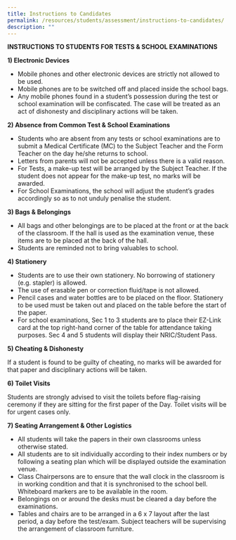 ```yaml
---
title: Instructions to Candidates
permalink: /resources/students/assessment/instructions-to-candidates/
description: ""
---
```

**INSTRUCTIONS TO STUDENTS FOR TESTS & SCHOOL EXAMINATIONS**

  

**1) Electronic Devices**

*   Mobile phones and other electronic devices are strictly not allowed to be used.
*   Mobile phones are to be switched off and placed inside the school bags.
*   Any mobile phones found in a student’s possession during the test or school examination will be confiscated. The case will be treated as an act of dishonesty and disciplinary actions will be taken.

  

**2) Absence from Common Test & School Examinations**

*   Students who are absent from any tests or school examinations are to submit a Medical Certificate (MC) to the Subject Teacher and the Form Teacher on the day he/she returns to school.
*   Letters from parents will not be accepted unless there is a valid reason.
*   For Tests, a make-up test will be arranged by the Subject Teacher. If the student does not appear for the make-up test, no marks will be awarded.
*   For School Examinations, the school will adjust the student’s grades accordingly so as to not unduly penalise the student.

  

**3) Bags & Belongings**

*   All bags and other belongings are to be placed at the front or at the back of the classroom. If the hall is used as the examination venue, these items are to be placed at the back of the hall.
*   Students are reminded not to bring valuables to school.

  

**4) Stationery**

*   Students are to use their own stationery. No borrowing of stationery (e.g. stapler) is allowed.
*   The use of erasable pen or correction fluid/tape is not allowed.
*   Pencil cases and water bottles are to be placed on the floor. Stationery to be used must be taken out and placed on the table before the start of the paper.
*   For school examinations, Sec 1 to 3 students are to place their EZ-Link card at the top right-hand corner of the table for attendance taking purposes. Sec 4 and 5 students will display their NRIC/Student Pass.

  

**5) Cheating & Dishonesty**

If a student is found to be guilty of cheating, no marks will be awarded for that paper and disciplinary actions will be taken.

  

**6) Toilet Visits**

Students are strongly advised to visit the toilets before flag-raising ceremony if they are sitting for the first paper of the Day. Toilet visits will be for urgent cases only.

  

**7) Seating Arrangement & Other Logistics**

*   All students will take the papers in their own classrooms unless otherwise stated.
*   All students are to sit individually according to their index numbers or by following a seating plan which will be displayed outside the examination venue.
*   Class Chairpersons are to ensure that the wall clock in the classroom is in working condition and that it is synchronised to the school bell. Whiteboard markers are to be available in the room.
*   Belongings on or around the desks must be cleared a day before the examinations.
*   Tables and chairs are to be arranged in a 6 x 7 layout after the last period, a day before the test/exam. Subject teachers will be supervising the arrangement of classroom furniture.
